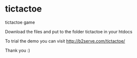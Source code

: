# tictactoe
tictactoe game

Download the files and put to the folder tictactoe in your htdocs

To trial the demo you can visit http://b2serve.com/tictactoe/

Thank you :)
